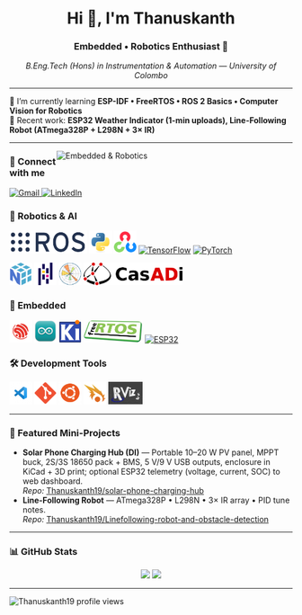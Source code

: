 <!-- ===== README.md (Profile) ===== -->

<h1 align="center">Hi 👋, I'm Thanuskanth</h1>
<h3 align="center">Embedded  • Robotics Enthusiast 🤖</h3>
<p align="center"><em>B.Eng.Tech (Hons) in Instrumentation & Automation — University of Colombo</em></p>

---

🌱 I’m currently learning <strong>ESP-IDF • FreeRTOS • ROS 2 Basics • Computer Vision for Robotics</strong><br/>
🔧 Recent work: <strong>ESP32 Weather Indicator (1-min uploads), Line-Following Robot (ATmega328P + L298N + 3× IR)</strong>

---

<p>
  <img align="right" src="assets/thanuskanth.gif" alt="Embedded & Robotics" width="420"/>
</p>

<h3>🔗 Connect with me</h3>
<p align="left">
  <a href="mailto:smthanu19@gmail.com" target="_blank">
    <img src="https://upload.wikimedia.org/wikipedia/commons/4/4e/Gmail_Icon.png" alt="Gmail" height="30" width="40" />
  </a>
  <a href="https://www.linkedin.com/in/thanuskanth-mahalingam-b59715386" target="_blank">
    <img src="https://raw.githubusercontent.com/rahuldkjain/github-profile-readme-generator/master/src/images/icons/Social/linked-in-alt.svg" alt="LinkedIn" height="30" width="40" />
  </a>
</p>

<h3>🤖 Robotics & AI</h3>
<p align="left">
  <a href="https://www.ros.org/" target="_blank"><img src="logos/ros_icon.png" height="40" alt="ROS"/></a>
  <a href="https://www.python.org/" target="_blank"><img src="https://raw.githubusercontent.com/devicons/devicon/master/icons/python/python-original.svg" height="40" alt="Python"/></a>
  <a href="https://opencv.org/" target="_blank"><img src="https://raw.githubusercontent.com/devicons/devicon/master/icons/opencv/opencv-original.svg" height="40" alt="OpenCV"/></a>
  <a href="https://www.tensorflow.org/" target="_blank"><img src="https://www.vectorlogo.zone/logos/tensorflow/tensorflow-icon.svg" height="40" alt="TensorFlow"/></a>
  <a href="https://pytorch.org/" target="_blank"><img src="https://upload.wikimedia.org/wikipedia/commons/1/10/PyTorch_logo_icon.svg" height="40" alt="PyTorch"/></a>
</p>
<p align="left">
  <img src="https://raw.githubusercontent.com/devicons/devicon/master/icons/numpy/numpy-original.svg" height="40" alt="NumPy"/>
  <img src="https://raw.githubusercontent.com/devicons/devicon/master/icons/pandas/pandas-original.svg" height="40" alt="Pandas"/>
  <img src="https://raw.githubusercontent.com/devicons/devicon/master/icons/matplotlib/matplotlib-original.svg" height="40" alt="Matplotlib"/>
  <a href="https://web.casadi.org/" target="_blank"><img src="logos/CasADI.png" height="40" alt="CasADi"/></a>
</p>

<h3>🧩 Embedded</h3>
<p align="left">
  <a href="https://docs.espressif.com/projects/esp-idf/en/latest/" target="_blank"><img src="logos/espidf.png" height="40" alt="ESP-IDF"/></a>
  <a href="https://www.arduino.cc/" target="_blank"><img src="logos/arduino.jpeg" height="40" alt="Arduino"/></a>
  <a href="https://www.kicad.org/" target="_blank"><img src="logos/Kicad.png" height="40" alt="KiCad"/></a>
  <a href="https://www.freertos.org/" target="_blank"><img src="logos/freeRTOS.png" height="40" alt="FreeRTOS"/></a>
  <a href="https://www.espressif.com/en/products/devkits" target="_blank"><img src="https://cdn.jsdelivr.net/gh/simple-icons/simple-icons/icons/espressif.svg" height="40" alt="ESP32"/></a>
</p>

<h3>🛠️ Development Tools</h3>
<p align="left">
  <a href="https://code.visualstudio.com/" target="_blank"><img src="logos/vscode.png" height="40" alt="VS Code"/></a>
  <a href="https://git-scm.com/" target="_blank"><img src="logos/Git_icon.png" height="40" alt="Git"/></a>
  <a href="https://ubuntu.com/" target="_blank"><img src="logos/ubuntu.png" height="40" alt="Ubuntu"/></a>
  <a href="https://gazebosim.org/" target="_blank"><img src="logos/Gazebo.png" height="40" alt="Gazebo"/></a>
  <a href="https://wiki.ros.org/rviz" target="_blank"><img src="logos/Rviz.png" height="40" alt="RViz"/></a>
</p>

---

<h3>📌 Featured Mini-Projects</h3>

- <strong>Solar Phone Charging Hub (DI)</strong> — Portable 10–20 W PV panel, MPPT buck, 2S/3S 18650 pack + BMS, 5 V/9 V USB outputs, enclosure in KiCad + 3D print; optional ESP32 telemetry (voltage, current, SOC) to web dashboard.  
  <em>Repo:</em> <a href="https://github.com/Thanuskanth19/solar-phone-charger-tracker">Thanuskanth19/solar-phone-charging-hub</a> <!-- update if different -->
- <strong>Line-Following Robot</strong> — ATmega328P • L298N • 3× IR array • PID tune notes.  
  <em>Repo:</em> <a href="https://github.com/Thanuskanth19/Linefollowing-robot-and-obstacle-detection.">Thanuskanth19/Linefollowing-robot-and-obstacle-detection</a> <!-- update if different -->

---

### 📊 GitHub Stats
<div align="center">
  <img src="https://github-readme-stats.vercel.app/api/top-langs/?username=Thanuskanth19&layout=compact&bg_color=0d1117&text_color=ffffff" />
  <img src="https://github-readme-stats.vercel.app/api?username=Thanuskanth19&show_icons=true&locale=en&bg_color=0d1117&text_color=ffffff" />
</div>

---

<p align="left">
  <img src="https://komarev.com/ghpvc/?username=Thanuskanth19&label=Profile%20views&color=0e75b6&style=flat" alt="Thanuskanth19 profile views" />
</p>

<!-- Tips:
1) If the repo link differs, change it above.
2) You can drop a small system block diagram image at /assets/solar_hub_block.png and showcase it here.
3) Ensure /logos/ icons exist or swap to CDN equivalents.
-->
